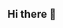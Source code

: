 ## Hi there 👋

<!--
**Hello! Alan Santos here. Just a Passionate enthusiast of Data Anlytics.

- 🔭 I’m currently working on Market Intelligence at ClearSale
- 🌱 I’m currently learning about Data Science
- 👯 I’m looking to collaborate on projects that can provide me more learning opportunities in Data Science
- 📫 How to reach me: fell free to send me a message. I will be in touch as soon as a possible!
- ⚡ Fun fact: I love learn new things!
